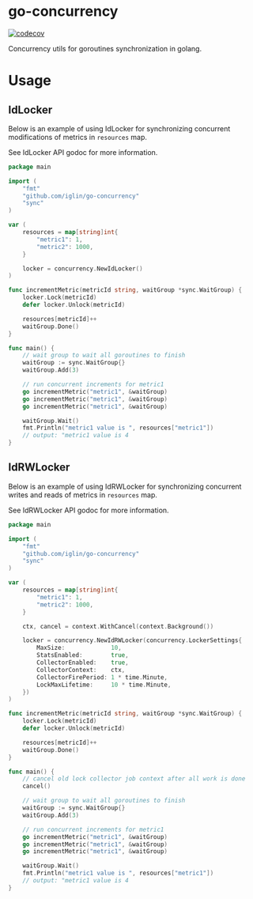 # go-concurrency

[![codecov](https://codecov.io/gh/iglin/go-concurrency/branch/main/graph/badge.svg?token=T8JP58VM91)](https://codecov.io/gh/iglin/go-concurrency)

Concurrency utils for goroutines synchronization in golang.

# Usage

## IdLocker

Below is an example of using IdLocker for synchronizing concurrent modifications of metrics in `resources` map.

See IdLocker API godoc for more information.

```go
package main

import (
	"fmt"
	"github.com/iglin/go-concurrency"
	"sync"
)

var (
	resources = map[string]int{
		"metric1": 1,
		"metric2": 1000,
	}

	locker = concurrency.NewIdLocker()
)

func incrementMetric(metricId string, waitGroup *sync.WaitGroup) {
	locker.Lock(metricId)
	defer locker.Unlock(metricId)

	resources[metricId]++
	waitGroup.Done()
}

func main() {
	// wait group to wait all goroutines to finish
	waitGroup := sync.WaitGroup{}
	waitGroup.Add(3)

	// run concurrent increments for metric1
	go incrementMetric("metric1", &waitGroup)
	go incrementMetric("metric1", &waitGroup)
	go incrementMetric("metric1", &waitGroup)

	waitGroup.Wait()
	fmt.Println("metric1 value is ", resources["metric1"])
	// output: "metric1 value is 4
}
```


## IdRWLocker

Below is an example of using IdRWLocker for synchronizing concurrent writes and reads of metrics in `resources` map.

See IdRWLocker API godoc for more information. 

```go
package main

import (
	"fmt"
	"github.com/iglin/go-concurrency"
	"sync"
)

var (
	resources = map[string]int{
		"metric1": 1,
		"metric2": 1000,
	}

	ctx, cancel = context.WithCancel(context.Background())

	locker = concurrency.NewIdRWLocker(concurrency.LockerSettings{
		MaxSize:             10,
		StatsEnabled:        true,
		CollectorEnabled:    true,
		CollectorContext:    ctx,
		CollectorFirePeriod: 1 * time.Minute,
		LockMaxLifetime:     10 * time.Minute,
	})
)

func incrementMetric(metricId string, waitGroup *sync.WaitGroup) {
	locker.Lock(metricId)
	defer locker.Unlock(metricId)

	resources[metricId]++
	waitGroup.Done()
}

func main() {
	// cancel old lock collector job context after all work is done
	cancel()

	// wait group to wait all goroutines to finish
	waitGroup := sync.WaitGroup{}
	waitGroup.Add(3)

	// run concurrent increments for metric1
	go incrementMetric("metric1", &waitGroup)
	go incrementMetric("metric1", &waitGroup)
	go incrementMetric("metric1", &waitGroup)

	waitGroup.Wait()
	fmt.Println("metric1 value is ", resources["metric1"])
	// output: "metric1 value is 4
}
```